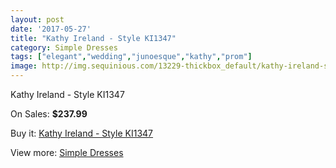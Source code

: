 ```yaml
---
layout: post
date: '2017-05-27'
title: "Kathy Ireland - Style KI1347"
category: Simple Dresses
tags: ["elegant","wedding","junoesque","kathy","prom"]
image: http://img.sequinious.com/13229-thickbox_default/kathy-ireland-style-ki1347.jpg
---
```

Kathy Ireland - Style KI1347

On Sales: **$237.99**
<a href="https://www.sequinious.com/simple-dresses/6268-kathy-ireland-style-ki1347.html"><amp-img layout="responsive" width="600" height="600" src="//img.sequinious.com/13229-thickbox_default/kathy-ireland-style-ki1347.jpg" alt="Kathy Ireland - Style KI1347 0" /></a>

Buy it: [Kathy Ireland - Style KI1347](https://www.sequinious.com/simple-dresses/6268-kathy-ireland-style-ki1347.html "Kathy Ireland - Style KI1347")

View more: [Simple Dresses](https://www.sequinious.com/5-simple-dresses "Simple Dresses")